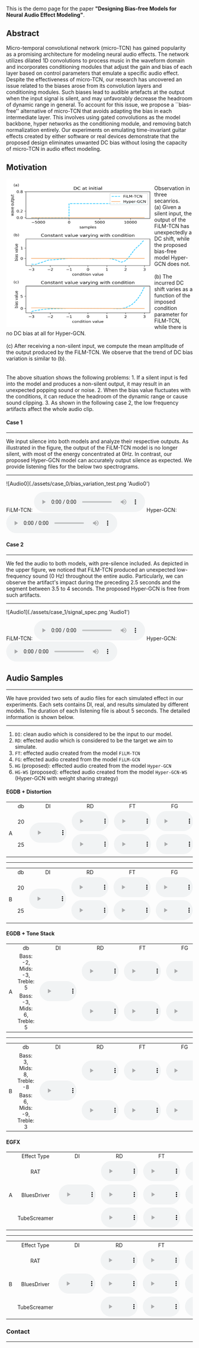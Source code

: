 This is the demo page for the paper **"Designing Bias-free Models for Neural Audio Effect Modeling"**.

## Abstract
Micro-temporal convolutional network (micro-TCN) has gained popularity as a promising architecture for modeling neural audio effects. The network utilizes dilated 1D convolutions to process music in the waveform domain and incorporates conditioning modules that adjust the gain and bias of each layer based on control parameters that emulate a specific audio effect. Despite the effectiveness of micro-TCN, our research has uncovered an issue related to the biases arose from its convolution layers and conditioning modules. Such biases lead to audible artefacts at the output when the input signal is silent,  and may unfavorably decrease the headroom of dynamic range in general. To account for this issue, we propose a ``bias-free'' alternative of micro-TCN that avoids adapting the bias in each intermediate layer. This involves using gated convolutions as the model backbone, hyper networks as the conditioning module, and removing batch normalization entirely. Our experiments on emulating time-invariant guitar effects created by either software or real devices demonstrate that the proposed design eliminates unwanted DC bias without losing the capacity of micro-TCN in audio effect modeling.


## Motivation 


<img src="./assets/imgs/bias_variation.png" align='left' width="400" height="400">
<br>
Observation in three secanrios. 
<br>
(a) Given a silent input, the output of the FiLM-TCN has unexpectedly a DC shift, while the proposed bias-free model Hyper-GCN does not.
<br>
<br>
(b) The incurred DC shift varies as a function of the imposed condition parameter for FiLM-TCN, while there is no DC bias at all for Hyper-GCN.
<br>
<br>
(c) After receiving a non-silent input, we compute the mean amplitude of the output produced by the FiLM-TCN. We observe that the trend of DC bias variation is similar to (b).
<br>

<br>
<br>
The above situation shows the following problems:
1. If a silent input is fed into the model and produces a non-silent output, it may result in an unexpected popping sound or noise.
2. When the bias value fluctuates with the conditions, it can reduce the headroom of the dynamic range or cause sound clipping.
3. As shown in the following case 2, the low frequency artifacts affect the whole audio clip. 


#### Case 1
<hr>
We input silence into both models and analyze their respective outputs. As illustrated in the figure, the output of the FiLM-TCN model is no longer silent, with most of the energy concentrated at 0Hz. In contrast, our proposed Hyper-GCN model can accurately output silence as expected. We provide listening files for the below two spectrograms. 
<hr>
![Audio0](./assets/case_0/bias_variation_test.png 'Audio0')

FiLM-TCN: <audio controls=""><source src="./assets/case_0/film_tcn_silence.wav" type="audio/mpeg" /></audio>
Hyper-GCN: <audio controls=""><source src="./assets/case_0/hyper_gcn_silence.wav" type="audio/mpeg" /></audio>

#### Case 2
<hr>
We fed the audio to both models, with pre-silence included. As depicted in the upper figure, we noticed that FiLM-TCN produced an unexpected low-frequency sound (0 Hz) throughout the entire audio. Particularly, we can observe the artifact's impact during the preceding 2.5 seconds and the segment between 3.5 to 4 seconds. The proposed Hyper-GCN is free from such artifacts. 
<hr>
![Audio1](./assets/case_1/signal_spec.png 'Audio1')


FiLM-TCN: <audio controls=""><source src="./assets/case_1/film_tcn.wav" type="audio/mpeg" /></audio>
Hyper-GCN: <audio controls=""><source src="./assets/case_1/hyper_gcn.wav" type="audio/mpeg" /></audio>

## Audio Samples

<hr>
We have provided two sets of audio files for each simulated effect in our experiments. Each sets contains DI, real, and results simulated by different models. The duration of each listening file is about 5 seconds. The detailed information is shown below. 
<hr>

1. `DI`: clean audio which is considered to be the input to our model. 
2. `RD`: effected audio which is considered to be the target we aim to simulate.
3. `FT`: effected audio created from the model `FiLM-TCN` 
4. `FG`: effected audio created from the model `FiLM-GCN` 
5. `HG` (proposed): effected audio created from the model `Hyper-GCN` 
6. `HG-WS` (proposed): effected audio created from the model `Hyper-GCN-WS` (Hyper-GCN with weight sharing strategy)

#### EGDB + Distortion
<table style='text-align: center;'>
  <tbody>
    <tr>
      <td></td>
      <td>db</td>
      <td>DI</td>
      <td>RD</td>
      <td>FT</td>
      <td>FG</td>
      <td>HG</td>
      <td>HG-WS</td>
    </tr>
    <tr>
      <td rowspan="0">A</td>
      <td>20</td>
      <td rowspan="0"><audio controls="" style="width: 100px;"><source src="./assets/audios/Distortion/A/di.wav" type="audio/mpeg" /></audio></td>
      <td><audio controls="" style="width: 100px;"><source src="./assets/audios/Distortion/A/20/rd.wav" type="audio/mpeg" /></audio></td>
      <td><audio controls="" style="width: 100px;"><source src="./assets/audios/Distortion/A/20/ft.wav" type="audio/mpeg" /></audio></td>
      <td><audio controls="" style="width: 100px;"><source src="./assets/audios/Distortion/A/20/fg.wav" type="audio/mpeg" /></audio></td>
      <td><audio controls="" style="width: 100px;"><source src="./assets/audios/Distortion/A/20/hg.wav" type="audio/mpeg" /></audio></td>
      <td><audio controls="" style="width: 100px;"><source src="./assets/audios/Distortion/A/20/hg_ws.wav" type="audio/mpeg" /></audio></td>
    </tr>
    <tr>
      <td>25</td>
      <td><audio controls="" style="width: 100px;"><source src="./assets/audios/Distortion/A/25/rd.wav" type="audio/mpeg" /></audio></td>
      <td><audio controls="" style="width: 100px;"><source src="./assets/audios/Distortion/A/25/ft.wav" type="audio/mpeg" /></audio></td>
      <td><audio controls="" style="width: 100px;"><source src="./assets/audios/Distortion/A/25/fg.wav" type="audio/mpeg" /></audio></td>
      <td><audio controls="" style="width: 100px;"><source src="./assets/audios/Distortion/A/25/hg.wav" type="audio/mpeg" /></audio></td>
      <td><audio controls="" style="width: 100px;"><source src="./assets/audios/Distortion/A/25/hg_ws.wav" type="audio/mpeg" /></audio></td>
    </tr>
  </tbody>
</table>

<hr>

<table style='text-align: center;'>
  <tbody>
    <tr>
      <td></td>
      <td>db</td>
      <td>DI</td>
      <td>RD</td>
      <td>FT</td>
      <td>FG</td>
      <td>HG</td>
      <td>HG-WS</td>
    </tr>
    <tr>
      <td rowspan="0">B</td>
      <td>20</td>
      <td rowspan="0"><audio controls="" style="width: 100px;"><source src="./assets/audios/Distortion/B/di.wav" type="audio/mpeg" /></audio></td>
      <td><audio controls="" style="width: 100px;"><source src="./assets/audios/Distortion/B/20/rd.wav" type="audio/mpeg" /></audio></td>
      <td><audio controls="" style="width: 100px;"><source src="./assets/audios/Distortion/B/20/ft.wav" type="audio/mpeg" /></audio></td>
      <td><audio controls="" style="width: 100px;"><source src="./assets/audios/Distortion/B/20/fg.wav" type="audio/mpeg" /></audio></td>
      <td><audio controls="" style="width: 100px;"><source src="./assets/audios/Distortion/B/20/hg.wav" type="audio/mpeg" /></audio></td>
      <td><audio controls="" style="width: 100px;"><source src="./assets/audios/Distortion/B/20/hg_ws.wav" type="audio/mpeg" /></audio></td>
    </tr>
    <tr>
      <td>25</td>
      <td><audio controls="" style="width: 100px;"><source src="./assets/audios/Distortion/B/25/rd.wav" type="audio/mpeg" /></audio></td>
      <td><audio controls="" style="width: 100px;"><source src="./assets/audios/Distortion/B/25/ft.wav" type="audio/mpeg" /></audio></td>
      <td><audio controls="" style="width: 100px;"><source src="./assets/audios/Distortion/B/25/fg.wav" type="audio/mpeg" /></audio></td>
      <td><audio controls="" style="width: 100px;"><source src="./assets/audios/Distortion/B/25/hg.wav" type="audio/mpeg" /></audio></td>
      <td><audio controls="" style="width: 100px;"><source src="./assets/audios/Distortion/B/25/hg_ws.wav" type="audio/mpeg" /></audio></td>
    </tr>
  </tbody>
</table>

#### EGDB + Tone Stack
<table style='text-align: center;'>
  <tbody>
    <tr>
      <td></td>
      <td>db</td>
      <td>DI</td>
      <td>RD</td>
      <td>FT</td>
      <td>FG</td>
      <td>HG</td>
      <td>HG-WS</td>
    </tr>
    <tr>
      <td rowspan="0">A</td>
      <td>Bass: -2, Mids: -3, Treble: 5</td>
      <td rowspan="0"><audio controls="" style="width: 100px;"><source src="./assets/audios/ToneStack/A/di.wav" type="audio/mpeg" /></audio></td>
      <td><audio controls="" style="width: 100px;"><source src="./assets/audios/ToneStack/A/-2_-3_5/rd.wav" type="audio/mpeg" /></audio></td>
      <td><audio controls="" style="width: 100px;"><source src="./assets/audios/ToneStack/A/-2_-3_5/ft.wav" type="audio/mpeg" /></audio></td>
      <td><audio controls="" style="width: 100px;"><source src="./assets/audios/ToneStack/A/-2_-3_5/fg.wav" type="audio/mpeg" /></audio></td>
      <td><audio controls="" style="width: 100px;"><source src="./assets/audios/ToneStack/A/-2_-3_5/hg.wav" type="audio/mpeg" /></audio></td>
      <td><audio controls="" style="width: 100px;"><source src="./assets/audios/ToneStack/A/-2_-3_5/hg_ws.wav" type="audio/mpeg" /></audio></td>
    </tr>
    <tr>
      <td>Bass: -3, Mids: 6, Treble: 5</td>
      <td><audio controls="" style="width: 100px;"><source src="./assets/audios/ToneStack/A/-3_6_5/rd.wav" type="audio/mpeg" /></audio></td>
      <td><audio controls="" style="width: 100px;"><source src="./assets/audios/ToneStack/A/-3_6_5/ft.wav" type="audio/mpeg" /></audio></td>
      <td><audio controls="" style="width: 100px;"><source src="./assets/audios/ToneStack/A/-3_6_5/fg.wav" type="audio/mpeg" /></audio></td>
      <td><audio controls="" style="width: 100px;"><source src="./assets/audios/ToneStack/A/-3_6_5/hg.wav" type="audio/mpeg" /></audio></td>
      <td><audio controls="" style="width: 100px;"><source src="./assets/audios/ToneStack/A/-3_6_5/hg_ws.wav" type="audio/mpeg" /></audio></td>
    </tr>
  </tbody>
</table>

<hr>

<table style='text-align: center;'>
  <tbody>
    <tr>
      <td></td>
      <td>db</td>
      <td>DI</td>
      <td>RD</td>
      <td>FT</td>
      <td>FG</td>
      <td>HG</td>
      <td>HG-WS</td>
    </tr>
    <tr>
      <td rowspan="0">B</td>
      <td>Bass: 3, Mids: 8, Treble: -8</td>
      <td rowspan="0"><audio controls="" style="width: 100px;"><source src="./assets/audios/ToneStack/B/di.wav" type="audio/mpeg" /></audio></td>
      <td><audio controls="" style="width: 100px;"><source src="./assets/audios/ToneStack/B/3_8_-8/rd.wav" type="audio/mpeg" /></audio></td>
      <td><audio controls="" style="width: 100px;"><source src="./assets/audios/ToneStack/B/3_8_-8/ft.wav" type="audio/mpeg" /></audio></td>
      <td><audio controls="" style="width: 100px;"><source src="./assets/audios/ToneStack/B/3_8_-8/fg.wav" type="audio/mpeg" /></audio></td>
      <td><audio controls="" style="width: 100px;"><source src="./assets/audios/ToneStack/B/3_8_-8/hg.wav" type="audio/mpeg" /></audio></td>
      <td><audio controls="" style="width: 100px;"><source src="./assets/audios/ToneStack/B/3_8_-8/hg_ws.wav" type="audio/mpeg" /></audio></td>
    </tr>
    <tr>
      <td>Bass: 6, Mids: -9, Treble: 3</td>
      <td><audio controls="" style="width: 100px;"><source src="./assets/audios/ToneStack/B/6_-9_3/rd.wav" type="audio/mpeg" /></audio></td>
      <td><audio controls="" style="width: 100px;"><source src="./assets/audios/ToneStack/B/6_-9_3/ft.wav" type="audio/mpeg" /></audio></td>
      <td><audio controls="" style="width: 100px;"><source src="./assets/audios/ToneStack/B/6_-9_3/fg.wav" type="audio/mpeg" /></audio></td>
      <td><audio controls="" style="width: 100px;"><source src="./assets/audios/ToneStack/B/6_-9_3/hg.wav" type="audio/mpeg" /></audio></td>
      <td><audio controls="" style="width: 100px;"><source src="./assets/audios/ToneStack/B/6_-9_3/hg_ws.wav" type="audio/mpeg" /></audio></td>
    </tr>
  </tbody>
</table>


#### EGFX

<table style='text-align: center;'>
  <tbody>
    <tr>
      <td></td>
      <td>Effect Type</td>
      <td>DI</td>
      <td>RD</td>
      <td>FT</td>
      <td>FG</td>
      <td>HG</td>
      <td>HG-WS</td>
    </tr>
    <tr>
      <td rowspan="0">A</td>
      <td>RAT</td>
      <td rowspan="0"><audio controls="" style="width: 100px;"><source src="./assets/audios/EGFx/A/di.wav" type="audio/mpeg" /></audio></td>
      <td><audio controls="" style="width: 100px;"><source src="./assets/audios/EGFx/A/RAT/rd.wav" type="audio/mpeg" /></audio></td>
      <td><audio controls="" style="width: 100px;"><source src="./assets/audios/EGFx/A/RAT/ft.wav" type="audio/mpeg" /></audio></td>
      <td><audio controls="" style="width: 100px;"><source src="./assets/audios/EGFx/A/RAT/fg.wav" type="audio/mpeg" /></audio></td>
      <td><audio controls="" style="width: 100px;"><source src="./assets/audios/EGFx/A/RAT/hg.wav" type="audio/mpeg" /></audio></td>
      <td><audio controls="" style="width: 100px;"><source src="./assets/audios/EGFx/A/RAT/hg_ws.wav" type="audio/mpeg" /></audio></td>
    </tr>
    <tr>
      <td>BluesDriver</td>
      <td><audio controls="" style="width: 100px;"><source src="./assets/audios/EGFx/A/BluesDriver/rd.wav" type="audio/mpeg" /></audio></td>
      <td><audio controls="" style="width: 100px;"><source src="./assets/audios/EGFx/A/BluesDriver/ft.wav" type="audio/mpeg" /></audio></td>
      <td><audio controls="" style="width: 100px;"><source src="./assets/audios/EGFx/A/BluesDriver/fg.wav" type="audio/mpeg" /></audio></td>
      <td><audio controls="" style="width: 100px;"><source src="./assets/audios/EGFx/A/BluesDriver/hg.wav" type="audio/mpeg" /></audio></td>
      <td><audio controls="" style="width: 100px;"><source src="./assets/audios/EGFx/A/BluesDriver/hg_ws.wav" type="audio/mpeg" /></audio></td>
    </tr>
    <tr>
      <td>TubeScreamer</td>
      <td><audio controls="" style="width: 100px;"><source src="./assets/audios/EGFx/A/TubeScreamer/rd.wav" type="audio/mpeg" /></audio></td>
      <td><audio controls="" style="width: 100px;"><source src="./assets/audios/EGFx/A/TubeScreamer/ft.wav" type="audio/mpeg" /></audio></td>
      <td><audio controls="" style="width: 100px;"><source src="./assets/audios/EGFx/A/TubeScreamer/fg.wav" type="audio/mpeg" /></audio></td>
      <td><audio controls="" style="width: 100px;"><source src="./assets/audios/EGFx/A/TubeScreamer/hg.wav" type="audio/mpeg" /></audio></td>
      <td><audio controls="" style="width: 100px;"><source src="./assets/audios/EGFx/A/TubeScreamer/hg_ws.wav" type="audio/mpeg" /></audio></td>
    </tr>
  </tbody>
</table>

<hr>

<table style='text-align: center;'>
  <tbody>
    <tr>
      <td></td>
      <td>Effect Type</td>
      <td>DI</td>
      <td>RD</td>
      <td>FT</td>
      <td>FG</td>
      <td>HG</td>
      <td>HG-WS</td>
    </tr>
    <tr>
      <td rowspan="0">B</td>
      <td>RAT</td>
      <td rowspan="0"><audio controls="" style="width: 100px;"><source src="./assets/audios/EGFx/B/di.wav" type="audio/mpeg" /></audio></td>
      <td><audio controls="" style="width: 100px;"><source src="./assets/audios/EGFx/B/RAT/rd.wav" type="audio/mpeg" /></audio></td>
      <td><audio controls="" style="width: 100px;"><source src="./assets/audios/EGFx/B/RAT/ft.wav" type="audio/mpeg" /></audio></td>
      <td><audio controls="" style="width: 100px;"><source src="./assets/audios/EGFx/B/RAT/fg.wav" type="audio/mpeg" /></audio></td>
      <td><audio controls="" style="width: 100px;"><source src="./assets/audios/EGFx/B/RAT/hg.wav" type="audio/mpeg" /></audio></td>
      <td><audio controls="" style="width: 100px;"><source src="./assets/audios/EGFx/B/RAT/hg_ws.wav" type="audio/mpeg" /></audio></td>
    </tr>
    <tr>
      <td>BluesDriver</td>
      <td><audio controls="" style="width: 100px;"><source src="./assets/audios/EGFx/B/BluesDriver/rd.wav" type="audio/mpeg" /></audio></td>
      <td><audio controls="" style="width: 100px;"><source src="./assets/audios/EGFx/B/BluesDriver/ft.wav" type="audio/mpeg" /></audio></td>
      <td><audio controls="" style="width: 100px;"><source src="./assets/audios/EGFx/B/BluesDriver/fg.wav" type="audio/mpeg" /></audio></td>
      <td><audio controls="" style="width: 100px;"><source src="./assets/audios/EGFx/B/BluesDriver/hg.wav" type="audio/mpeg" /></audio></td>
      <td><audio controls="" style="width: 100px;"><source src="./assets/audios/EGFx/B/BluesDriver/hg_ws.wav" type="audio/mpeg" /></audio></td>
    </tr>
    <tr>
      <td>TubeScreamer</td>
      <td><audio controls="" style="width: 100px;"><source src="./assets/audios/EGFx/B/TubeScreamer/rd.wav" type="audio/mpeg" /></audio></td>
      <td><audio controls="" style="width: 100px;"><source src="./assets/audios/EGFx/B/TubeScreamer/ft.wav" type="audio/mpeg" /></audio></td>
      <td><audio controls="" style="width: 100px;"><source src="./assets/audios/EGFx/B/TubeScreamer/fg.wav" type="audio/mpeg" /></audio></td>
      <td><audio controls="" style="width: 100px;"><source src="./assets/audios/EGFx/B/TubeScreamer/hg.wav" type="audio/mpeg" /></audio></td>
      <td><audio controls="" style="width: 100px;"><source src="./assets/audios/EGFx/B/TubeScreamer/hg_ws.wav" type="audio/mpeg" /></audio></td>
    </tr>
  </tbody>
</table>

### Contact 
<hr>


